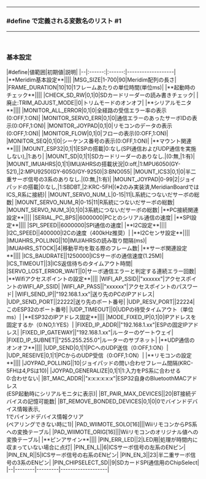 <hr>
<h3> #define で定義される変数名のリスト #1 </h3>  
<hr>
<br>

<h3><b>基本設定</b></h3>
|#define|値範囲|初期値|説明|
|--|:------:|:------:|-------------------|
|**Meridim基本設定**||||
|MSG_SIZE|1-700|90|Meridim配列の長さ|
|FRAME_DURATION|10|10|1フレームあたりの単位時間(単位ms)|
|**起動時のチェック**||||
|CHECK_SD_RW|0,1|0|SDカードリーダーの読み書きチェック|
|廃止:TRIM_ADJUST_MODE||0|トリムモードのオンオフ|
|**シリアルモニタ**||||
|MONITOR_ALL_ERROR|0,1|0|全経路の受信エラー率の表示(0:OFF,1:ON)|
|MONITOR_SERVO_ERR|0,1|0|通信エラーのあったサーボIDの表示(0:OFF,1:ON)|
|MONITOR_JOYPAD|0,1|0|リモコンのデータの表示(0:OFF,1:ON)|
|MONITOR_FLOW|0,1|0|フローの表示(0:OFF,1:ON)|
|MONITOR_SEQ|0,1|0|シーケンス番号の表示(0:OFF,1:ON)|
|**マウント関連**||||
|MOUNT_ESP32|0,1|1|ESPの搭載|0:なし(SPI通信およびUDP通信を実施しない),|1:あり|
|MOUNT_SD|0,1|1|SDカードリーダーのありなし.|(0:無,|1:有)|
|MOUNT_IMUAHRS|0,1|1|IMU/AHRSの搭載状況|0:off,|1:MPU6050(GY-521),|2:MPU9250(GY-6050/GY-9250)|3:BNO055|
|MOUNT_ICS3|0,1|0|半二重サーボ信号の3系のありなし.|(0:無,|1:有)|
|MOUNT_JOYPAD|0-99|2|ジョイパッドの搭載|0:なし,|1:SBDBT,|2:KRC-5FH|(※2のみ実装済,MeridianBoardではICS_R系に接続)|
|MOUNT_SERVO_NUM_L|0-15|11|L系統につないだサーボの総数|
|MOUNT_SERVO_NUM_R|0-15|11|R系統につないだサーボの総数|
|MOUNT_SERVO_NUM_3|0,1|0|3系統につないだサーボの総数|
|**PC接続関連設定**||||
|SERIAL_PC_BPS||6000000|PCとのシリアル通信の速度|
|**SPI設定**||||
|SPI_SPEED||6000000|SPI通信の速度|
|**I2C設定**||||
|I2C_SPEED||400000|I2Cの速度（400kHz推奨）|
|**I2Cセンサ設定**||||
|IMUAHRS_POLLING||10|IMU/AHRSの読み取り間隔(ms)|
|IMUAHRS_STOCK||4|移動平均を取る際のフレーム数|
|**サーボ関連設定**||||
|ICS_BAUDRATE||1250000|ICSサーボの通信速度(1.25M)|
|ICS_TIMEOUT||3|ICS返信待ちのタイムアウト時間|
|SERVO_LOST_ERROR_WAIT||0|サーボ通信エラーと判定する連続エラー回数|
|**Wifiアクセスポイントの設定**||||
|WIFI_AP_SSID||"xxxxxx"|アクセスポイントのWIFI_AP_SSID|
|WIFI_AP_PASS||"xxxxxx"|アクセスポイントのパスワード|
|WIFI_SEND_IP||"192.168.1.xx"|送り先のPCのIPアドレス|
|UDP_SEND_PORT||22222|送り先のポート番号|
|UDP_RESV_PORT||22224|このESP32のポート番号|
|UDP_TIMEOUT||0|UDPの待受タイムアウト（単位ms）|
|**ESP32のIPアドレス固定**||||
|MODE_FIXED_IP|0,1|0|IPアドレスを固定するか（0:NO,1:YES）|
|FIXED_IP_ADDR||"192.168.1.xx"|ESPの固定IPアドレス|
|FIXED_IP_GATEWAY||"192.168.1.xx"|ルーターのゲートウェイ|
|FIXED_IP_SUBNET||"255.255.255.0"|ルーターのサブネット|
|**UDP通信のオンオフ**||||
|UDP_SEND|0,1|1|PCへのUDP送信（0:OFF,1:ON）|
|UDP_RESEIVE|0,1|1|PCからのUDP受信（0:OFF,1:ON）|
|**リモコンの設定**||||
|JOYPAD_POLLING||10|ジョイパッドの問い合わせフレーム間隔(KRC-5FHは4,PSは10)|
|JOYPAD_GENERALIZE|0,1|1|1:入力をPS系に合わせる <br>0:合わせない|
|BT_MAC_ADDR||"x:x:x:x:x:x"|ESP32自身のBluetoothMACアドレス<br>(ESP起動時にシリアルモニタに表示)|
|BT_PAIR_MAX_DEVICES||20|BT接続デバイスの記憶可能数|
|BT_REMOVE_BONDED_DEVICES|0,1|0|0でバインドデバイス情報表示,<br>1でバインドデバイス情報クリア<br>(ペアリングできない時に1)|
|PAD_WIIMOTE_SOLO[16]|||WiiリモコンからPS系への変換テーブル|
|PAD_WIIMOTE_ORIG[16]|||Wiiリモコンのオリジナル値への変換テーブル|
|**ピンアサイン**||||
|PIN_ERR_LED||2|LED用|処理が時間内に収まっていない場合に点灯|
|PIN_EN_L||6|ICSサーボ信号の左系のENピン|
|PIN_EN_R||5|ICSサーボ信号の右系のENピン|
|PIN_EN_3||23|半二重サーボ信号の3系のENピン|
|PIN_CHIPSELECT_SD||9|SDカードSPI通信用のChipSelect|
|--|--------|---------|-------------------|